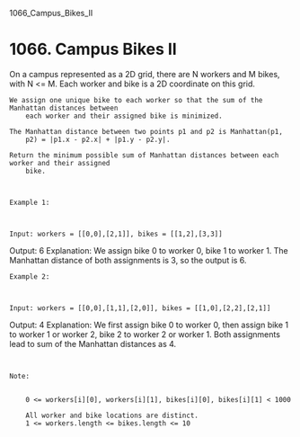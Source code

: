 1066_Campus_Bikes_II
# 1066. Campus Bikes II

On a campus represented as a 2D grid, there are N workers and M
        bikes, with N <= M. Each worker and bike is a 2D coordinate on this grid.
    

    We assign one unique bike to each worker so that the sum of the Manhattan distances between
        each worker and their assigned bike is minimized.

    The Manhattan distance between two points p1 and p2 is Manhattan(p1,
        p2) = |p1.x - p2.x| + |p1.y - p2.y|.

    Return the minimum possible sum of Manhattan distances between each worker and their assigned
        bike.

     

    Example 1:

    

    Input: workers = [[0,0],[2,1]], bikes = [[1,2],[3,3]]
Output: 6
Explanation: 
We assign bike 0 to worker 0, bike 1 to worker 1. The Manhattan distance of both assignments is 3, so the output is 6.

    Example 2:

    

    Input: workers = [[0,0],[1,1],[2,0]], bikes = [[1,0],[2,2],[2,1]]
Output: 4
Explanation: 
We first assign bike 0 to worker 0, then assign bike 1 to worker 1 or worker 2, bike 2 to worker 2 or worker 1. Both assignments lead to sum of the Manhattan distances as 4.

     

    Note:

    
        0 <= workers[i][0], workers[i][1], bikes[i][0], bikes[i][1] < 1000
        
        All worker and bike locations are distinct.
        1 <= workers.length <= bikes.length <= 10